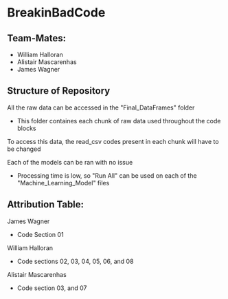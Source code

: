 # BreakinBadCode

## Team-Mates:
- William Halloran 
- Alistair Mascarenhas
- James Wagner

## Structure of Repository 
All the raw data can be accessed in the "Final_DataFrames" folder 
- This folder containes each chunk of raw data used throughout the code blocks 

To access this data, the read_csv codes present in each chunk will have to be changed 

Each of the models can be ran with no issue
- Processing time is low, so "Run All" can be used on each of the "Machine_Learning_Model" files

## Attribution Table: 
James Wagner
- Code Section 01

William Halloran 
- Code sections 02, 03, 04, 05, 06, and 08

Alistair Mascarenhas
- Code section 03, and 07